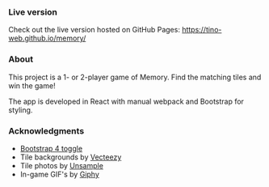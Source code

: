 ### Live version
Check out the live version hosted on GitHub Pages: https://tino-web.github.io/memory/

### About
This project is a 1- or 2-player game of Memory. Find the matching tiles and win the game!

The app is developed in React with manual webpack and Bootstrap for styling.

### Acknowledgments
- [Bootstrap 4 toggle](https://gitbrent.github.io/bootstrap4-toggle/)
- Tile backgrounds by [Vecteezy](https://www.vecteezy.com/vector-art/102385-vector-playing-card-back)
- Tile photos by [Unsample](http://unsample.net/)
- In-game GIF's by [Giphy](https://www.giphy.com)